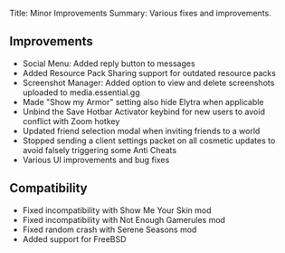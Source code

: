 Title: Minor Improvements
Summary: Various fixes and improvements.

## Improvements
- Social Menu: Added reply button to messages
- Added Resource Pack Sharing support for outdated resource packs
- Screenshot Manager: Added option to view and delete screenshots uploaded to media.essential.gg
- Made "Show my Armor" setting also hide Elytra when applicable
- Unbind the Save Hotbar Activator keybind for new users to avoid conflict with Zoom hotkey
- Updated friend selection modal when inviting friends to a world
- Stopped sending a client settings packet on all cosmetic updates to avoid falsely triggering some Anti Cheats
- Various UI improvements and bug fixes

## Compatibility
- Fixed incompatibility with Show Me Your Skin mod
- Fixed incompatibility with Not Enough Gamerules mod
- Fixed random crash with Serene Seasons mod
- Added support for FreeBSD

